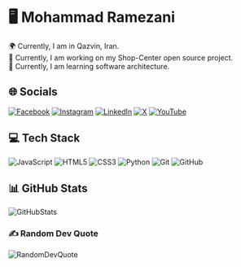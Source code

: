 # 🖥 Mohammad Ramezani

🌍 Currently, I am in Qazvin, Iran. \
🚀 Currently, I am working on my Shop-Center open source project. \
🧠 Currently, I am learning software architecture.

## 🌐 Socials

[![Facebook](https://img.shields.io/badge/Facebook-%231877F2.svg?logo=Facebook&logoColor=white)](https://facebook.com/AliDeWeb) [![Instagram](https://img.shields.io/badge/Instagram-%23E4405F.svg?logo=Instagram&logoColor=white)](https://instagram.com/DaRiaN0Dev) [![LinkedIn](https://img.shields.io/badge/LinkedIn-%230077B5.svg?logo=linkedin&logoColor=white)](https://linkedin.com/in/AliDeWeb) [![X](https://img.shields.io/badge/X-black.svg?logo=X&logoColor=white)](https://x.com/DaRiaN0Dev) [![YouTube](https://img.shields.io/badge/YouTube-%23FF0000.svg?logo=YouTube&logoColor=white)](https://youtube.com/@DaRiaN0Dev)

## 💻 Tech Stack

![JavaScript](https://img.shields.io/badge/javascript-%23323330.svg?style=for-the-badge&logo=javascript&logoColor=%23F7DF1E) ![HTML5](https://img.shields.io/badge/html5-%23E34F26.svg?style=for-the-badge&logo=html5&logoColor=white) ![CSS3](https://img.shields.io/badge/css3-%231572B6.svg?style=for-the-badge&logo=css3&logoColor=white) ![Python](https://img.shields.io/badge/python-3670A0?style=for-the-badge&logo=python&logoColor=ffdd54) ![Git](https://img.shields.io/badge/git-%23F05033.svg?style=for-the-badge&logo=git&logoColor=white) ![GitHub](https://img.shields.io/badge/github-%23121011.svg?style=for-the-badge&logo=github&logoColor=white)


## 📊 GitHub Stats

![GitHubStats](https://github-readme-stats.vercel.app/api/top-langs/?username=DaRiaN0Dev&theme=dark&hide_border=false&include_all_commits=true&count_private=true&layout=compact)

### ✍️ Random Dev Quote

![RandomDevQuote](https://quotes-github-readme.vercel.app/api?type=horizontal&theme=radical)
